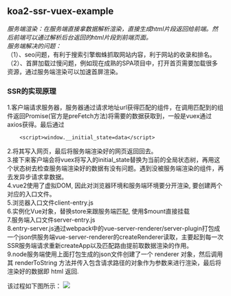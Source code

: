## koa2-ssr-vuex-example
*服务端渲染：在服务端直接拿数据解析渲染，直接生成html片段返回给前端。然后前端可以通过解析后台返回的html片段到前端页面。*<br>
*服务端解决的问题：*<br>
（1）、seo问题，有利于搜索引擎蜘蛛抓取网站内容，利于网站的收录和排名。
（2）、首屏加载过慢问题，例如现在成熟的SPA项目中，打开首页需要加载很多资源，通过服务端渲染可以加速首屏渲染。
### SSR的实现原理
1.客户端请求服务器，服务器通过请求地址url获得匹配的组件，在调用匹配到的组件返回Promise(官方是preFetch方法)将需要的数据获取到，一般是vuex通过axios获得。最后通过<br>
```
    <script>window.__initial_state=data</script>
```
2.将其写入网页，最后将服务端渲染好的网页返回回去。<br>
3.接下来客户端会将vuex将写入的initial_state替换为当前的全局状态树，再用这个状态树去检查服务端渲染好的数据有没有问题。遇到没被服务端渲染的组件，再去发异步请求拿数据。<br>
4.vue2使用了虚拟DOM, 因此对浏览器环境和服务端环境要分开渲染, 要创建两个对应的入口文件。<br>
5.浏览器入口文件client-entry.js<br>
6.实例化Vue对象，替换store来跟服务端匹配, 使用$mount直接挂载<br>
7.服务端入口文件server-entry.js<br>
8.entry-server.js通过webpack中的vue-server-renderer/server-plugin打包成一个json供服务端vue-server-renderer的createRenderer读取，主要起到每一次SSR服务端请求重新createApp以及匹配路由提前取数据渲染的作用。<br>
9.node服务端使用上面打包生成的json文件创建了一个 renderer 对象，然后调用其 renderToString 方法并传入包含请求路径的对象作为参数来进行渲染，最后将渲染好的数据即 html 返回.<br>

该过程如下图所示：
<img src="https://cloud.githubusercontent.com/assets/499550/17607895/786a415a-5fee-11e6-9c11-45a2cfdf085c.png">

